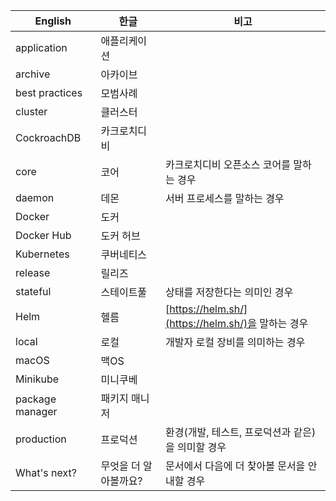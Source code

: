 | English | 한글 | 비고 |
| ------- | --- | --- |
| application | 애플리케이션 | |
| archive | 아카이브 | |
| best practices | 모범사례 | |
| cluster | 클러스터 | |
| CockroachDB | 카크로치디비 | |
| core | 코어 | 카크로치디비 오픈소스 코어를 말하는 경우 |
| daemon | 데몬 | 서버 프로세스를 말하는 경우 |
| Docker | 도커 | |
| Docker Hub | 도커 허브 | |
| Kubernetes | 쿠버네티스 | |
| release | 릴리즈 | |
| stateful | 스테이트풀 | 상태를 저장한다는 의미인 경우 |
| Helm | 헬름 | [https://helm.sh/](https://helm.sh/)을 말하는 경우 |
| local | 로컬 | 개발자 로컬 장비를 의미하는 경우 |
| macOS | 맥OS | |
| Minikube | 미니쿠베 | |
| package manager | 패키지 매니저 | |
| production | 프로덕션 | 환경(개발, 테스트, 프로덕션과 같은)을 의미할 경우 |
| What's next? | 무엇을 더 알아볼까요? | 문서에서 다음에 더 찾아볼 문서을 안내할 경우 |
